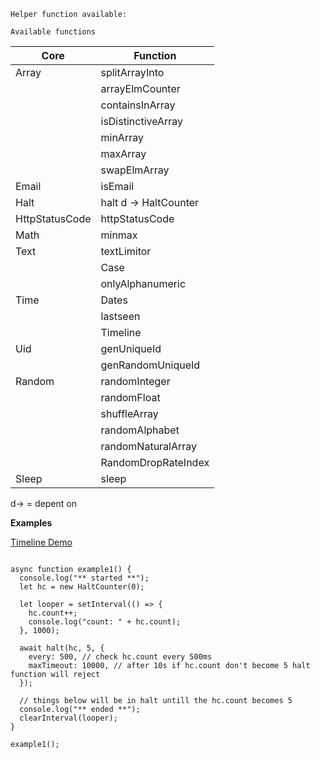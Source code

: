 `Helper function available:`

`Available functions`

| Core           | Function              |
| -------------- | --------------------- |
| Array          | splitArrayInto        |
|                | arrayElmCounter       |
|                | containsInArray       |
|                | isDistinctiveArray    |
|                | minArray              |
|                | maxArray              |
|                | swapElmArray          |
| Email          | isEmail               |
| Halt           | halt d -> HaltCounter |
| HttpStatusCode | httpStatusCode        |
| Math           | minmax                |
| Text           | textLimitor           |
|                | Case                  |
|                | onlyAlphanumeric      |
| Time           | Dates                 |
|                | lastseen              |
|                | Timeline              |
| Uid            | genUniqueId           |
|                | genRandomUniqueId     |
| Random         | randomInteger         |
|                | randomFloat           |
|                | shuffleArray          |
|                | randomAlphabet        |
|                | randomNaturalArray    |
|                | RandomDropRateIndex   |
| Sleep          | sleep                 |

d-> = depent on

**Examples**

[Timeline Demo]("https://codesandbox.io/s/timeline-demo-9wq5m")

```

async function example1() {
  console.log("** started **");
  let hc = new HaltCounter(0);

  let looper = setInterval(() => {
    hc.count++;
    console.log("count: " + hc.count);
  }, 1000);

  await halt(hc, 5, {
    every: 500, // check hc.count every 500ms
    maxTimeout: 10000, // after 10s if hc.count don't become 5 halt function will reject
  });

  // things below will be in halt untill the hc.count becomes 5
  console.log("** ended **");
  clearInterval(looper);
}

example1();

```
